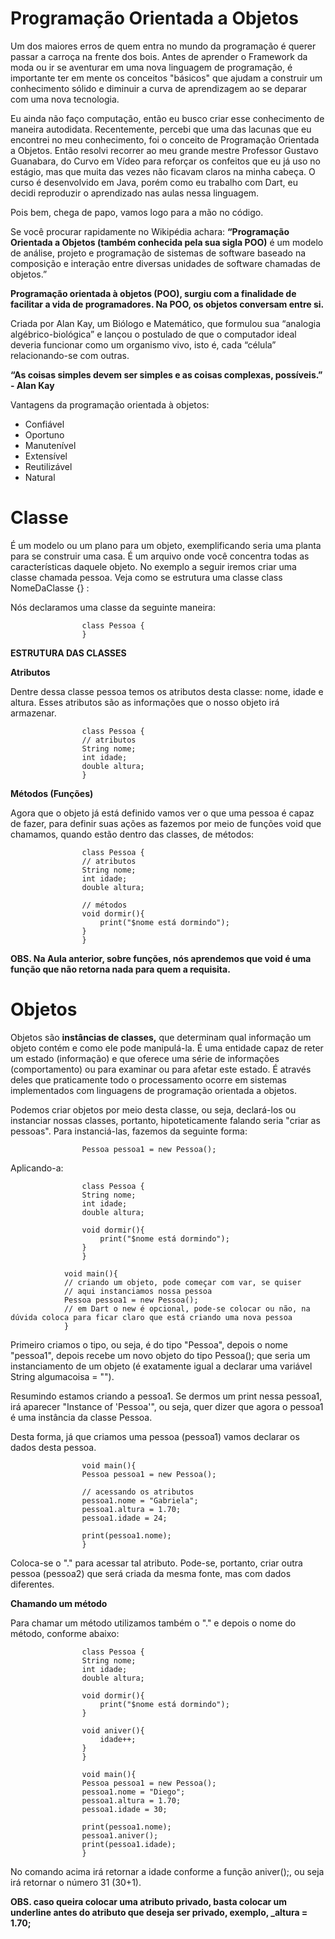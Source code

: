 # Programação Orientada a Objetos

Um dos maiores erros de quem entra no mundo da programação é querer passar a carroça na frente dos bois. Antes de aprender o Framework da moda ou ir se aventurar em uma nova linguagem de programação, é importante ter em mente os conceitos "básicos" que ajudam a construir um conhecimento sólido e diminuir a curva de aprendizagem ao se deparar com uma nova tecnologia.

Eu ainda não faço computação, então eu busco criar esse conhecimento de maneira autodidata. Recentemente, percebi que uma das lacunas que eu encontrei no meu conhecimento, foi o conceito de Programação Orientada a Objetos. Então resolvi recorrer ao meu grande mestre Professor Gustavo Guanabara, do Curvo em Vídeo para reforçar os confeitos que eu já uso no estágio, mas que muita das vezes não ficavam claros na minha cabeça. O curso é desenvolvido em Java, porém como eu trabalho com Dart, eu decidi reproduzir o aprendizado nas aulas nessa linguagem.

Pois bem, chega de papo, vamos logo para a mão no código.

Se você procurar rapidamente no Wikipédia achara: **“Programação Orientada a Objetos (também conhecida pela sua sigla POO)** é um modelo de análise, projeto e programação de sistemas de software baseado na composição e interação entre diversas unidades de software chamadas de objetos.”

**Programação orientada à objetos (POO), surgiu com a finalidade de facilitar a vida de programadores. Na POO, os objetos conversam entre si.**

Criada por Alan Kay, um Biólogo e Matemático, que formulou sua “analogia algébrico-biológica” e lançou o postulado de que o computador ideal deveria funcionar como um organismo vivo, isto é, cada “célula” relacionando-se com outras.

**“As coisas simples devem ser simples e as coisas complexas, possíveis.” - Alan Kay**

Vantagens da programação orientada à objetos:

* Confiável
* Oportuno
* Manutenível
* Extensível
* Reutilizável
* Natural

# Classe

É um modelo ou um plano para um objeto, exemplificando seria uma planta para se construir uma casa. É um arquivo onde você concentra todas as características daquele objeto. No exemplo a seguir iremos criar uma classe chamada pessoa. Veja como se estrutura uma classe class NomeDaClasse {} :

Nós declaramos uma classe da seguinte maneira:

                    class Pessoa {
                    }

**ESTRUTURA DAS CLASSES**

**Atributos**

Dentre dessa classe pessoa temos os atributos desta classe: nome, idade e altura. Esses atributos são as informações que o nosso objeto irá armazenar.

                    class Pessoa {
                    // atributos
                    String nome;
                    int idade;
                    double altura;
                    }

**Métodos (Funções)**

Agora que o objeto já está definido vamos ver o que uma pessoa é capaz de fazer, para definir suas ações as fazemos por meio de funções void que chamamos, quando estão dentro das classes, de métodos:

                    class Pessoa {
                    // atributos
                    String nome;
                    int idade;
                    double altura; 

                    // métodos
                    void dormir(){
                        print("$nome está dormindo");
                    }
                    }

**OBS. Na Aula anterior, sobre funções, nós aprendemos que void é uma função que não retorna nada para quem a requisita.**

# Objetos

Objetos são **instâncias de classes,** que determinam qual informação um objeto contém e como ele pode manipulá-la. É uma entidade capaz de reter um estado (informação) e que oferece uma série de informações (comportamento) ou para examinar ou para afetar este estado. É através deles que praticamente todo o processamento ocorre em sistemas implementados com linguagens de programação orientada a objetos.

Podemos criar objetos por meio desta classe, ou seja, declará-los ou instanciar nossas classes, portanto, hipoteticamente falando seria "criar as pessoas". Para instanciá-las, fazemos da seguinte forma:

                    Pessoa pessoa1 = new Pessoa(); 

Aplicando-a:

                    class Pessoa {
                    String nome;
                    int idade;
                    double altura; 

                    void dormir(){
                        print("$nome está dormindo");
                    }
                    }

                void main(){
                // criando um objeto, pode começar com var, se quiser
                // aqui instanciamos nossa pessoa
                Pessoa pessoa1 = new Pessoa(); 
                // em Dart o new é opcional, pode-se colocar ou não, na dúvida coloca para ficar claro que está criando uma nova pessoa
                }
                
Primeiro criamos o tipo, ou seja, é do tipo "Pessoa", depois o nome "pessoa1", depois recebe um novo objeto do tipo Pessoa(); que seria um instanciamento de um objeto (é exatamente igual a declarar uma variável String algumacoisa = "").

Resumindo estamos criando a pessoa1. Se dermos um print nessa pessoa1, irá aparecer "Instance of 'Pessoa'", ou seja, quer dizer que agora o pessoa1 é uma instância da classe Pessoa.

Desta forma, já que criamos uma pessoa (pessoa1) vamos declarar os dados desta pessoa.

                    void main(){
                    Pessoa pessoa1 = new Pessoa();
                    
                    // acessando os atributos
                    pessoa1.nome = "Gabriela";
                    pessoa1.altura = 1.70;
                    pessoa1.idade = 24;

                    print(pessoa1.nome);
                    }

Coloca-se o "." para acessar tal atributo. Pode-se, portanto, criar outra pessoa (pessoa2) que será criada da mesma fonte, mas com dados diferentes.

**Chamando um método**

Para chamar um método utilizamos também o "." e depois o nome do método, conforme abaixo:

                    class Pessoa {
                    String nome;
                    int idade;
                    double altura; 

                    void dormir(){
                        print("$nome está dormindo");
                    }

                    void aniver(){
                        idade++;
                    }
                    }

                    void main(){
                    Pessoa pessoa1 = new Pessoa();
                    pessoa1.nome = "Diego";
                    pessoa1.altura = 1.70;
                    pessoa1.idade = 30;

                    print(pessoa1.nome);
                    pessoa1.aniver();
                    print(pessoa1.idade);
                    }
                    
No comando acima irá retornar a idade conforme a função aniver();, ou seja irá retornar o número 31 (30+1).

**OBS. caso queira colocar uma atributo privado, basta colocar um underline antes do atributo que deseja ser privado, exemplo, _altura = 1.70;**